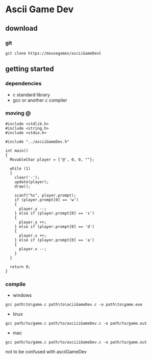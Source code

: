 # Ascii Game Dev
## download
### git
```
git clone https://mousegames/asciiGameDevC
```

## getting started
### dependencies
- c standard library
- gcc or another c compiler
### moving @
```
#include <stdlib.h>
#include <string.h>
#include <stdio.h>

#include "../asciiGameDev.h"

int main()
{
  MovableChar player = {'@', 0, 0, ""};

  while (1)
  {
    clear('-');
    update(player);
    draw();

    scanf("%s", player.prompt);
    if (player.prompt[0] == 'w')
    {
      player.y --;
    } else if (player.prompt[0] == 's')
    {
      player.y ++;
    } else if (player.prompt[0] == 'd')
    {
      player.x ++;
    } else if (player.prompt[0] == 'a')
    {
      player.x --;
    }
  }
  
  return 0;
}

```
### compile
- windows
```
gcc path\to\game.c path\to\aciiGameDev.c -o path\to\game.exe 
```
- linux
```
gcc path/to/game.c path/to/asciiiGameDev.c -o path/to/game.out
```
- mac
```
gcc path/to/game.c path/to/asciiiGameDev.c -o path/to/game.out
```
not to be confused with asciiGameDev
